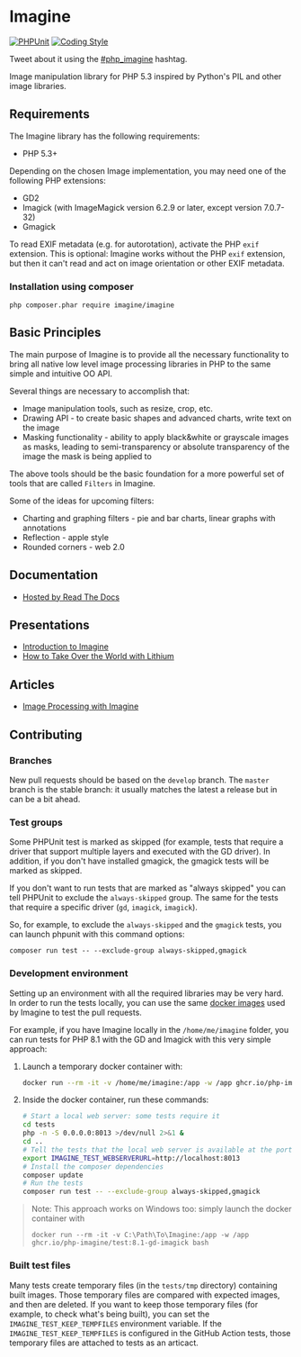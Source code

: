 # Imagine
[![PHPUnit](https://github.com/php-imagine/Imagine/actions/workflows/phpunit.yml/badge.svg)](https://github.com/php-imagine/Imagine/actions/workflows/phpunit.yml)
[![Coding Style](https://github.com/php-imagine/Imagine/actions/workflows/coding-style.yml/badge.svg)](https://github.com/php-imagine/Imagine/actions/workflows/coding-style.yml)

Tweet about it using the [#php_imagine](https://twitter.com/search?q=%23php_imagine) hashtag.

Image manipulation library for PHP 5.3 inspired by Python's PIL and other image
libraries.

## Requirements

The Imagine library has the following requirements:

 - PHP 5.3+

Depending on the chosen Image implementation, you may need one of the following PHP extensions:

 - GD2
 - Imagick (with ImageMagick version 6.2.9 or later, except version 7.0.7-32)
 - Gmagick

To read EXIF metadata (e.g. for autorotation), activate the PHP ``exif`` extension. This is optional: Imagine works
without the PHP ``exif`` extension, but then it can't read and act on image orientation or other EXIF metadata.

### Installation using composer
`php composer.phar require imagine/imagine`

## Basic Principles

The main purpose of Imagine is to provide all the necessary functionality to bring all native low level image processing libraries in PHP to the same simple and intuitive OO API.

Several things are necessary to accomplish that:

* Image manipulation tools, such as resize, crop, etc.
* Drawing API - to create basic shapes and advanced charts, write text on the image
* Masking functionality - ability to apply black&white or grayscale images as masks, leading to semi-transparency or absolute transparency of the image the mask is being applied to

The above tools should be the basic foundation for a more powerful set of tools that are called ``Filters`` in Imagine.

Some of the ideas for upcoming filters:

* Charting and graphing filters - pie and bar charts, linear graphs with annotations
* Reflection - apple style
* Rounded corners - web 2.0

## Documentation ##

 - [Hosted by Read The Docs](http://imagine.readthedocs.org/)

## Presentations ##

 - [Introduction to Imagine](http://www.slideshare.net/avalanche123/introduction-toimagine)
 - [How to Take Over the World with Lithium](http://speakerdeck.com/u/nateabele/p/how-to-take-over-the-world-with-lithium?slide=33)

## Articles ##

 - [Image Processing with Imagine](http://www.phparch.com/2011/03/image-processing-with-imagine)

## Contributing ##

### Branches

New pull requests should be based on the `develop` branch.
The `master` branch is the stable branch: it usually matches the latest a release but in can be a bit ahead.

### Test groups

Some PHPUnit test is marked as skipped (for example, tests that require a driver that support multiple layers and executed with the GD driver).
In addition, if you don't have installed gmagick, the gmagick tests will be marked as skipped.

If you don't want to run tests that are marked as "always skipped" you can tell PHPUnit to exclude the `always-skipped` group.
The same for the tests that require a specific driver (`gd`, `imagick`, `imagick`).

So, for example, to exclude the `always-skipped` and the `gmagick` tests, you can launch phpunit with this command options:

```
composer run test -- --exclude-group always-skipped,gmagick
```


### Development environment

Setting up an environment with all the required libraries may be very hard.
In order to run the tests locally, you can use the same [docker images](https://github.com/php-imagine/docker-builder/pkgs/container/test) used by Imagine to test the pull requests.

For example, if you have Imagine locally in the `/home/me/imagine` folder, you can run tests for PHP 8.1 with the GD and Imagick with this very simple approach:

1. Launch a temporary docker container with:
   ```sh
   docker run --rm -it -v /home/me/imagine:/app -w /app ghcr.io/php-imagine/test:8.1-gd-imagick bash
   ```
2. Inside the docker container, run these commands:
   ```sh
   # Start a local web server: some tests require it
   cd tests
   php -n -S 0.0.0.0:8013 >/dev/null 2>&1 &
   cd ..
   # Tell the tests that the local web server is available at the port 8013
   export IMAGINE_TEST_WEBSERVERURL=http://localhost:8013
   # Install the composer dependencies
   composer update
   # Run the tests
   composer run test -- --exclude-group always-skipped,gmagick
   ```

> Note: This approach works on Windows too: simply launch the docker container with
> ```
> docker run --rm -it -v C:\Path\To\Imagine:/app -w /app ghcr.io/php-imagine/test:8.1-gd-imagick bash
> ```

### Built test files

Many tests create temporary files (in the `tests/tmp` directory) containing built images.
Those temporary files are compared with expected images, and then are deleted.
If you want to keep those temporary files (for example, to check what's being built), you can set the `IMAGINE_TEST_KEEP_TEMPFILES` environment variable.
If the `IMAGINE_TEST_KEEP_TEMPFILES` is configured in the GitHub Action tests, those temporary files are attached to tests as an articact.
